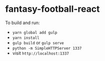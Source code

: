 # fantasy-football-react

To build and run:

- `yarn global add gulp`
- `yarn install`
- `gulp build` or `gulp serve`
- `python -m SimpleHTTPServer 1337`
- visit `http://localhost:1337`
